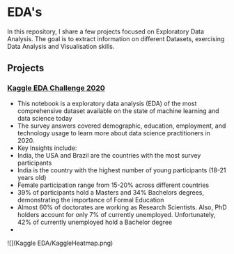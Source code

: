 # EDA's
In this repository, I share a few projects focused on Exploratory Data Analysis. The goal is to extract information on different Datasets, exercising Data Analysis and Visualisation skills.

## Projects

### [Kaggle EDA Challenge 2020](https://github.com/negrinij/EDA/blob/main/Kaggle%20EDA/2020-kaggle-eda-competition.ipynb)

- This notebook is a exploratory data analysis (EDA) of the most comprehensive dataset available on the state of machine learning and data science today
- The survey answers covered demographic, education, employment, and technology usage to learn more about data science practitioners in 2020.
- Key Insights include:
- India, the USA and Brazil are the countries with the most survey participants
- India is the country with the highest number of young participants (18-21 years old)
- Female participation range from 15-20% across different countries
- 39% of participants hold a Masters and 34% Bachelors degrees, demonstrating the importance of Formal Education
- Almost 60% of doctorates are working as Research Scientists. Also, PhD holders account for only 7% of currently unemployed. Unfortunately, 42% of currently unemployed hold a Bachelor degree
- 
![](Kaggle EDA/KaggleHeatmap.png)
